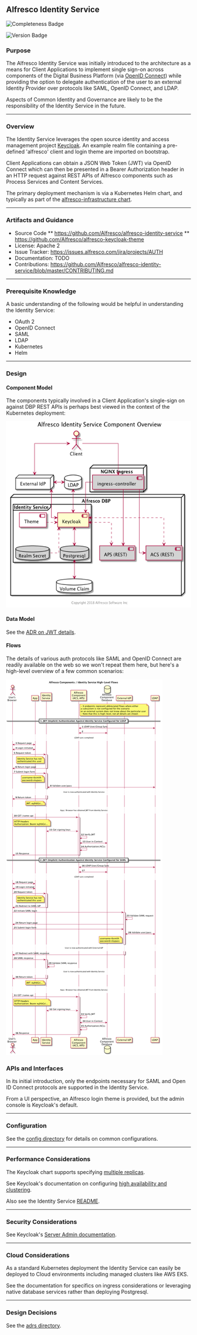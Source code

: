 ## Alfresco Identity Service

![Completeness Badge](https://img.shields.io/badge/Document_Level-In_Progress-yellow.svg?style=flat-square)

![Version Badge](https://img.shields.io/badge/Version-Future-blue.svg?style=flat-square)

### Purpose
The Alfresco Identity Service was initially introduced to the architecture as a means for Client Applications to implement single sign-on
across components of the Digital Business Platform (via [OpenID Connect](https://openid.net/connect/)) while providing the option to 
delegate authentication of the user to an external Identity Provider over protocols like SAML, OpenID Connect, and LDAP.

Aspects of Common Identity and Governance are likely to be the responsibility of the Identity Service in the future.

*** 

### Overview
The Identity Service leverages the open source identity and access management project [Keycloak](https://www.keycloak.org/).  An example
realm file containing a pre-defined 'alfresco' client and login theme are imported on bootstrap.

Client Applications can obtain a JSON Web Token (JWT) via OpenID Connect which can then be presented in a Bearer Authorization header
in an HTTP request against REST APIs of Alfresco components such as Process Services and Content Services.

The primary deployment mechanism is via a Kubernetes Helm chart, and typically as part of the [alfresco-infrastructure chart](https://github.com/Alfresco/alfresco-infrastructure-deployment).

*** 

### Artifacts and Guidance

* Source Code
** https://github.com/Alfresco/alfresco-identity-service
** https://github.com/Alfresco/alfresco-keycloak-theme
* License: Apache 2
* Issue Tracker: https://issues.alfresco.com/jira/projects/AUTH
* Documentation: TODO
* Contributions: https://github.com/Alfresco/alfresco-identity-service/blob/master/CONTRIBUTING.md

*** 

### Prerequisite Knowledge
A basic understanding of the following would be helpful in understanding the Identity Service:
* OAuth 2
* OpenID Connect
* SAML
* LDAP
* Kubernetes
* Helm

*** 

### Design

#### Component Model

The components typically involved in a Client Application's single-sign on against DBP REST APIs is perhaps best viewed in the
context of the Kubernetes deployment:

![Alfresco Identity Service Components](resource/component/identity-service-components.png "Alfresco Identity Service Components")

#### Data Model

See the [ADR on JWT details](adrs/0001-Internal-JWT-Token-Details.md).

#### Flows

The details of various auth protocols like SAML and OpenID Connect are readily available on the web so we won't repeat them here,
but here's a high-level overview of a few common scenarios:

![Alfresco Identity Service High-Level Auth Sequences](resource/sequence/high-level-auth-sequences.png "Alfresco Identity Service High-Level Auth Sequences")

### APIs and Interfaces

In its initial introduction, only the endpoints necessary for SAML and Open ID Connect protocols are supported in the Identity Service.

From a UI perspective, an Alfresco login theme is provided, but the admin console is Keycloak's default.

*** 

### Configuration

See the [config directory](config) for details on common configurations.

*** 

### Performance Considerations

The Keycloak chart supports specifying [multiple replicas](https://github.com/helm/charts/tree/master/stable/keycloak#high-availability-and-clustering).

See Keycloak's documentation on configuring [high availability and clustering](https://www.keycloak.org/docs/4.5/server_installation/#_clustering).

Also see the Identity Service [README](https://github.com/Alfresco/alfresco-identity-service#multiple-replicas-high-availability-and-clustering).

*** 

### Security Considerations

See Keycloak's [Server Admin documentation](https://www.keycloak.org/docs/4.5/server_admin/index.html#overview).

*** 

### Cloud Considerations

As a standard Kubernetes deployment the Identity Service can easily be deployed to Cloud environments including managed clusters like AWS
EKS.

See the documentation for specifics on ingress considerations or leveraging native database services rather than deploying Postgresql.

***

### Design Decisions

See the [adrs directory](adrs). 
